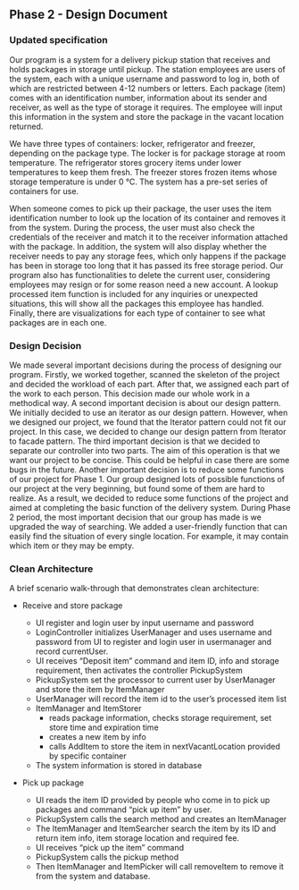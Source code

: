 ## Phase 2 - Design Document
### Updated specification
Our program is a system for a delivery pickup station that receives and holds packages in storage until pickup. The station employees are users of the system, each with a unique username and password to log in,  both of which are restricted between 4-12 numbers or letters. Each package (item) comes with an identification number, information about its sender and receiver, as well as the type of storage it requires. The employee will input this information in the system and store the package in the vacant location returned. 

We have three types of containers: locker, refrigerator and freezer, depending on the package type. The locker is for package storage at room temperature. The refrigerator stores grocery items under lower temperatures to keep them fresh. The freezer stores frozen items whose storage temperature is under 0 °C. The system has a pre-set series of containers for use.

When someone comes to pick up their package, the user uses the item identification number to look up the location of its container and removes it from the system. During the process, the user must also check the credentials of the receiver and match it to the receiver information attached with the package. In addition, the system will also display whether the receiver needs to pay any storage fees, which only happens if the package has been in storage too long that it has passed its free storage period. Our program also has functionalities to delete the current user, considering employees may resign or for some reason need a new account. A lookup processed item function is included for any inquiries or unexpected situations, this will show all the packages this employee has handled. Finally, there are visualizations for each type of container to see what packages are in each one.

### Design Decision
We made several important decisions during the process of designing our program. Firstly, we worked together, scanned the skeleton of the project and decided the workload of each part. After that, we assigned each part of the work to each person. This decision made our whole work in a methodical way. A second important decision is about our design pattern. We initially decided to use an iterator as our design pattern. However, when we designed our project, we found that the Iterator pattern could not fit our project. In this case, we decided to change our design pattern from Iterator to facade pattern. The third important decision is that we decided to separate our controller into two parts. The aim of this operation is that we want our project to be concise. This could be helpful in case there are some bugs in the future. Another important decision is to reduce some functions of our project for Phase 1. Our group designed lots of possible functions of our project at the very beginning, but found some of them are hard to realize. As a result, we decided to reduce some functions of the project and aimed at completing the basic function of the delivery system. During Phase 2 period, the most important decision that our group has made is we upgraded the way of searching. We added a user-friendly function that can easily find the situation of every single location. For example, it may contain which item or they may be empty.

### Clean Architecture
A brief scenario walk-through that demonstrates clean architecture:
- Receive and store package
  - UI register and login user by input username and password
  - LoginController initializes UserManager and uses username and password from UI to register and login user in usermanager and record currentUser.
  - UI receives “Deposit item” command and item ID, info and storage requirement, then activates the controller PickupSystem
  - PickupSystem set the processor to current user by UserManager and store the item by ItemManager
  - UserManager will record the item id to the user’s processed item list
  - ItemManager and ItemStorer
    - reads package information, checks storage requirement, set store time and expiration time
    - creates a new item by info
    - calls AddItem to store the item in nextVacantLocation provided by specific container
  - The system information is stored in database

- Pick up package
  - UI reads the item ID provided by people who come in to pick up packages and command “pick up item” by user.
  - PickupSystem calls the search method and creates an ItemManager
  - The ItemManager and ItemSearcher search the item by its ID and return item info, item storage location and required fee.
  - UI receives “pick up the item” command
  - PickupSystem calls the pickup method
  - Then ItemManager and ItemPicker will call removeItem to remove it from the system and database.     


